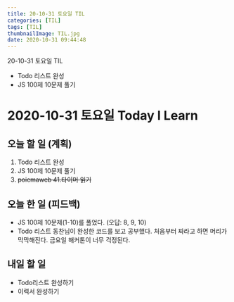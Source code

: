 ```yaml
---
title: 20-10-31 토요일 TIL
categories: [TIL]
tags: [TIL]
thumbnailImage: TIL.jpg
date: 2020-10-31 09:44:48
---
```


<!-- more -->
20-10-31 토요일 TIL
- Todo 리스트 완성
- JS 100제 10문제 풀기
<!-- excerpt -->

# 2020-10-31 토요일 Today I Learn

## 오늘 할 일 (계획)

1. Todo 리스트 완성
2. JS 100제 10문제 풀기
3. ~~poiemaweb 41.타이머 읽기~~

## 오늘 한 일 (피드백)

- JS 100제 10문제(1-10)를 풀었다.
(오답: 8, 9, 10)
- Todo 리스트 동찬님이 완성한 코드를 보고 공부했다. 처음부터 짜라고 하면 머리가 막막해진다. 금요일 해커톤이 너무 걱정된다. 

## 내일 할 일

- Todo리스트 완성하기
- 이력서 완성하기
